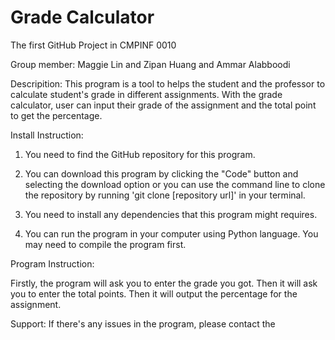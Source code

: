 # Grade Calculator
The first GitHub Project in CMPINF 0010

Group member: Maggie Lin and Zipan Huang and Ammar Alabboodi

Descripition: This program is a tool to helps the student and the professor to calculate student's grade in different assignments. With the grade calculator, user can input their grade of the assignment and the total point to get the percentage. 

Install Instruction: 

1. You need to find the GitHub repository for this program.

2. You can download this program by clicking the "Code" button and selecting the download option or you can use the command line to clone the repository by running 'git clone [repository url]' in your terminal.

3. You need to install any dependencies that this program might requires.

4. You can run the program in your computer using Python language. You may need to compile the program first.

Program Instruction:

Firstly, the program will ask you to enter the grade you got. Then it will ask you to enter the total points. Then it will output the percentage for the assignment.

Support: If there's any issues in the program, please contact the 
